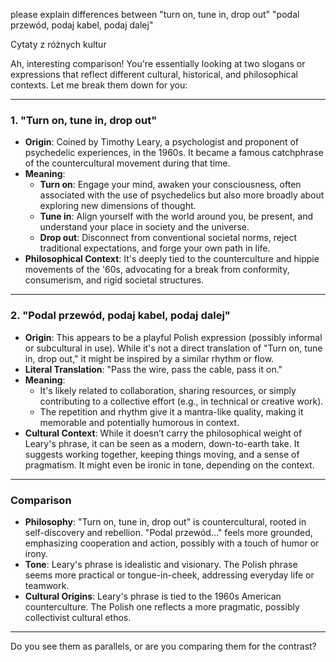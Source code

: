 please explain differences between "turn on, tune in, drop out" "podal przewód, podaj kabel, podaj dalej"

Cytaty z różnych kultur

Ah, interesting comparison! You're essentially looking at two slogans or expressions that reflect different cultural, historical, and philosophical contexts. Let me break them down for you:

---

### **1. "Turn on, tune in, drop out"**
- **Origin**: Coined by Timothy Leary, a psychologist and proponent of psychedelic experiences, in the 1960s. It became a famous catchphrase of the countercultural movement during that time.
- **Meaning**:
  - **Turn on**: Engage your mind, awaken your consciousness, often associated with the use of psychedelics but also more broadly about exploring new dimensions of thought.
  - **Tune in**: Align yourself with the world around you, be present, and understand your place in society and the universe.
  - **Drop out**: Disconnect from conventional societal norms, reject traditional expectations, and forge your own path in life.
- **Philosophical Context**: It's deeply tied to the counterculture and hippie movements of the '60s, advocating for a break from conformity, consumerism, and rigid societal structures.

---

### **2. "Podal przewód, podaj kabel, podaj dalej"**
- **Origin**: This appears to be a playful Polish expression (possibly informal or subcultural in use). While it's not a direct translation of "Turn on, tune in, drop out," it might be inspired by a similar rhythm or flow.
- **Literal Translation**: "Pass the wire, pass the cable, pass it on."
- **Meaning**:
  - It's likely related to collaboration, sharing resources, or simply contributing to a collective effort (e.g., in technical or creative work).
  - The repetition and rhythm give it a mantra-like quality, making it memorable and potentially humorous in context.
- **Cultural Context**: While it doesn’t carry the philosophical weight of Leary's phrase, it can be seen as a modern, down-to-earth take. It suggests working together, keeping things moving, and a sense of pragmatism. It might even be ironic in tone, depending on the context.

---

### **Comparison**
- **Philosophy**: "Turn on, tune in, drop out" is countercultural, rooted in self-discovery and rebellion. "Podal przewód..." feels more grounded, emphasizing cooperation and action, possibly with a touch of humor or irony.
- **Tone**: Leary's phrase is idealistic and visionary. The Polish phrase seems more practical or tongue-in-cheek, addressing everyday life or teamwork.
- **Cultural Origins**: Leary's phrase is tied to the 1960s American counterculture. The Polish one reflects a more pragmatic, possibly collectivist cultural ethos.

---

Do you see them as parallels, or are you comparing them for the contrast?
